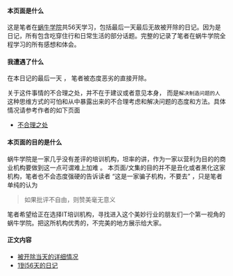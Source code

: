 #### 本页面是什么
这是笔者在[蜗牛学院](http://www.woniuxy.com/)共56天学习，包括最后一天最后无故被开除的日记。因为是日记，所有包含吃穿住行和日常生活的部分话题。完整的记录了笔者在蜗牛学院全程学习的所有感想和体会。

####  我遭遇了什么
在本日记的最后一天 ， 笔者被态度恶劣的直接开除。

关于这件事情的不合理之处，并不在于建议或者意见本身， 而是`解决制造问题的人`这种思维方式的可怕和从中暴露出来的不合理考虑和解决问题的态度和方法。具体情况请参考作者的如下页面

- [不合理之处](https://github.com/woniu-daily/woniu-daily/blob/master/%E4%B8%8D%E5%90%88%E7%90%86%E4%B9%8B%E5%A4%84.md)

####  本页面的目的是什么
蜗牛学院是一家几乎没有差评的培训机构，坦率的讲，作为一家以营利为目的的商业机构要做到这一点可谓难上加难 。 本页面/文集的目的并不是丑化或者黑化这家机构，笔者也不会态度强硬的告诉读者 “这是一家骗子机构，不要去” ，只是笔者单纯的认为
> 如果批评不自由，则赞美毫无意义

笔者希望给正在选择IT培训机构，寻找进入这个美妙行业的朋友们一个第一视角的蜗牛学院。把这所机构优秀的，不完美的地方展示给大家。

#### 正文内容
 -  [被开除当天的详细情况](https://github.com/woniu-daily/woniu-daily/blob/master/%E8%9C%97%E7%89%9B%E6%97%A5%E8%AE%B0-%E6%9C%80%E5%90%8E%E4%B8%80%E5%A4%A9.md)
 - [1到56天的日记](https://github.com/woniu-daily/woniu-daily/tree/master/%E6%97%A5%E8%AE%B0%E5%85%A8%E6%96%87)

